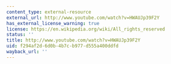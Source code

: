 ```yaml
---
content_type: external-resource
external_url: http://www.youtube.com/watch?v=HWAUJp39F2Y
has_external_license_warning: true
license: https://en.wikipedia.org/wiki/All_rights_reserved
status: ''
title: http://www.youtube.com/watch?v=HWAUJp39F2Y
uid: f294af2d-6d0b-4b7c-b977-d555a400ddfd
wayback_url: ''
---
```

